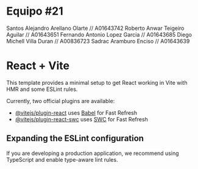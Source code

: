 # Equipo #21

Santos Alejandro Arellano Olarte // A01643742
Roberto Anwar Teigeiro Aguilar // A01643651
Fernando Antonio Lopez Garcia // A01643685
Diego Michell Villa Duran // A00836723
Sadrac Aramburo Enciso // A01643639

# React + Vite

This template provides a minimal setup to get React working in Vite with HMR and some ESLint rules.

Currently, two official plugins are available:

- [@vitejs/plugin-react](https://github.com/vitejs/vite-plugin-react/blob/main/packages/plugin-react/README.md) uses [Babel](https://babeljs.io/) for Fast Refresh
- [@vitejs/plugin-react-swc](https://github.com/vitejs/vite-plugin-react-swc) uses [SWC](https://swc.rs/) for Fast Refresh

## Expanding the ESLint configuration

If you are developing a production application, we recommend using TypeScript and enable type-aware lint rules.